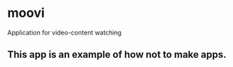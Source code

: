 # moovi

Application for video-content watching

## This app is an example of how not to make apps.
